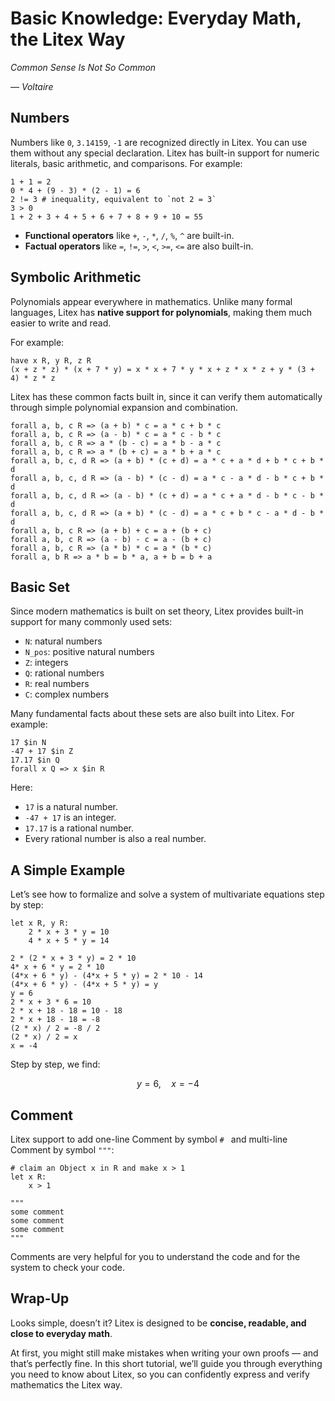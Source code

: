 # Basic Knowledge: Everyday Math, the Litex Way

_Common Sense Is Not So Common_

_— Voltaire_

## Numbers

Numbers like `0`, `3.14159`, `-1` are recognized directly in Litex.
You can use them without any special declaration. Litex has built-in support for numeric literals, basic arithmetic, and comparisons. For example:

```litex
1 + 1 = 2
0 * 4 + (9 - 3) * (2 - 1) = 6
2 != 3 # inequality, equivalent to `not 2 = 3`
3 > 0
1 + 2 + 3 + 4 + 5 + 6 + 7 + 8 + 9 + 10 = 55
```

* **Functional operators** like `+`, `-`, `*`, `/`, `%`, `^` are built-in.
* **Factual operators** like `=`, `!=`, `>`, `<`, `>=`, `<=` are also built-in.

## Symbolic Arithmetic

Polynomials appear everywhere in mathematics.
Unlike many formal languages, Litex has **native support for polynomials**, making them much easier to write and read.

For example:

```litex
have x R, y R, z R
(x + z * z) * (x + 7 * y) = x * x + 7 * y * x + z * x * z + y * (3 + 4) * z * z
```

Litex has these common facts built in, since it can verify them automatically through simple polynomial expansion and combination.

```litex
forall a, b, c R => (a + b) * c = a * c + b * c
forall a, b, c R => (a - b) * c = a * c - b * c
forall a, b, c R => a * (b - c) = a * b - a * c
forall a, b, c R => a * (b + c) = a * b + a * c
forall a, b, c, d R => (a + b) * (c + d) = a * c + a * d + b * c + b * d
forall a, b, c, d R => (a - b) * (c - d) = a * c - a * d - b * c + b * d
forall a, b, c, d R => (a - b) * (c + d) = a * c + a * d - b * c - b * d
forall a, b, c, d R => (a + b) * (c - d) = a * c + b * c - a * d - b * d
forall a, b, c R => (a + b) + c = a + (b + c)
forall a, b, c R => (a - b) - c = a - (b + c)
forall a, b, c R => (a * b) * c = a * (b * c)
forall a, b R => a * b = b * a, a + b = b + a
```

## Basic Set

Since modern mathematics is built on set theory, Litex provides built-in support for many commonly used sets:

* `N`: natural numbers
* `N_pos`: positive natural numbers
* `Z`: integers
* `Q`: rational numbers
* `R`: real numbers
* `C`: complex numbers

Many fundamental facts about these sets are also built into Litex. For example:

```litex
17 $in N
-47 + 17 $in Z
17.17 $in Q
forall x Q => x $in R
```

Here:

* `17` is a natural number.
* `-47 + 17` is an integer.
* `17.17` is a rational number.
* Every rational number is also a real number.

## A Simple Example

Let’s see how to formalize and solve a system of multivariate equations step by step:

```litex
let x R, y R:
    2 * x + 3 * y = 10
    4 * x + 5 * y = 14

2 * (2 * x + 3 * y) = 2 * 10
4* x + 6 * y = 2 * 10
(4*x + 6 * y) - (4*x + 5 * y) = 2 * 10 - 14
(4*x + 6 * y) - (4*x + 5 * y) = y
y = 6
2 * x + 3 * 6 = 10
2 * x + 18 - 18 = 10 - 18
2 * x + 18 - 18 = -8
(2 * x) / 2 = -8 / 2
(2 * x) / 2 = x
x = -4
```

Step by step, we find:

$$
y = 6, \quad x = -4
$$

## Comment

Litex support to add one-line Comment by symbol `# ` and multi-line Comment by symbol `"""`:

```litex
# claim an Object x in R and make x > 1
let x R:
    x > 1
```

```litex
"""
some comment
some comment
some comment
"""
```

Comments are very helpful for you to understand the code and for the system to check your code.

## Wrap-Up

Looks simple, doesn’t it? Litex is designed to be **concise, readable, and close to everyday math**.

At first, you might still make mistakes when writing your own proofs — and that’s perfectly fine. In this short tutorial, we’ll guide you through everything you need to know about Litex, so you can confidently express and verify mathematics the Litex way.